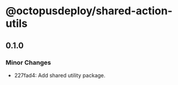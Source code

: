 # @octopusdeploy/shared-action-utils

## 0.1.0

### Minor Changes

-   227fad4: Add shared utility package.
